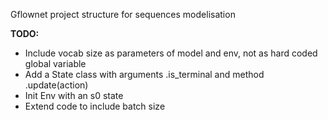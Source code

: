 Gflownet project structure for sequences modelisation

**TODO:**
- Include vocab size as parameters of model and env, not as hard coded global variable
- Add a State class with arguments .is_terminal and method .update(action)
- Init Env with an s0 state 
- Extend code to include batch size
